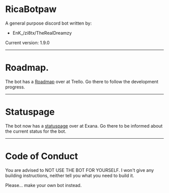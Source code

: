# RicaBotpaw

A general purpose discord bot written by:
- EnK_/zi8tx/TheRealDreamzy

Current version: 1.9.0

----------
# Roadmap.
The bot has a [Roadmap](https://trello.com/b/n15qy5We/rica-botpaw-roadmap) over at Trello. Go there to follow the development progress.

----------
# Statuspage
The bot now has a [statuspage](https://exana.io/s/i3tlmy03yjecm2i2/public) over at Exana. Go there to be informed about the current status for the bot.

----------
# Code of Conduct
You are advised to NOT USE THE BOT FOR YOURSELF.
I won't give any building instructions, neither tell you what you need to build it.

Please... make your own bot instead.
